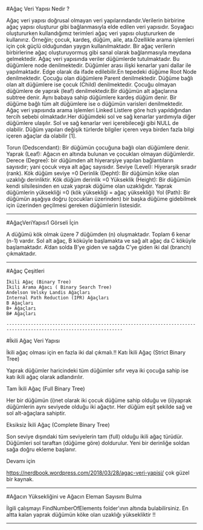 ﻿#Ağaç Veri Yapısı Nedir ? 


Ağaç veri yapısı doğrusal olmayan veri yapılarındandır.Verilerin birbirine ağaç yapısı oluşturur gibi bağlanmasıyla elde edilen veri yapısıdır. Soyağacı oluştururken kullandığımız terimleri ağaç veri yapısı oluştururken de kullanırız. Örneğin; çocuk, kardeş, düğüm, aile, ata.Özellikle arama işlemleri için çok güçlü olduğundan yaygın kullanılmaktadır. Bir ağaç verilerin birbirlerine ağaç oluşturuyormuş gibi sanal olarak bağlanmasıyla meydana gelmektedir. Ağaç veri yapısında veriler düğümlerde tutulmaktadır. Bu düğümlere node denilmektedir. Düğümler arası ilişki kenarlar yani dallar ile yapılmaktadır. Edge olarak da ifade edilebilir.En tepedeki düğüme Root Node denilmektedir. Çocuğu olan düğümlere Parent denilmektedir. Düğüme bağlı olan alt düğümlere ise çocuk (Child) denilmektedir. Çocuğu olmayan düğümlere de yaprak (leaf) denilmektedir.Bir düğümün alt ağaçlarına subtree denir. Aynı babaya sahip düğümlere kardeş düğüm denir. Bir düğüme bağlı tüm alt düğümlere ise o düğümün varisleri denilmektedir. Ağaç veri yapısında arama işlemleri Linked Listlere göre hızlı yapıldığından tercih sebebi olmaktadır.Her düğümdeki sol ve sağ kenarlar yardımıyla diğer düğümlere ulaşılır. Sol ve sağ kenarlar veri içerebileceği gibi NULL de olabilir. Düğüm yapıları değişik türlerde bilgiler içeren veya birden fazla bilgi içeren ağaçlar da olabilir [1].

Torun (Dedscendant): Bir düğümün çocuğuna bağlı olan düğümlere denir.
Yaprak (Leaf): Ağacın en altında bulunan ve çocukları olmayan düğümlerdir.
Derece (Degree): bir düğümden alt hiyerarşiye yapılan bağlantıların sayısıdır; yani çocuk veya alt ağaç sayısıdır.
Seviye (Level): Hiyerarşik sıradır (rank). Kök düğüm seviye =0
Derinlik (Depht): Bir düğümün köke olan uzaklığı derinliktir. Kök düğüm derinlik =0
Yükseklik (Height): Bir düğümün kendi silsilesinden en uzak yaprak düğüme olan uzaklığıdır. Yaprak düğümlerin yüksekliği =0 (kök yüksekliği = ağaç yüksekliği)
Yol (Path): Bir düğümün aşağıya doğru (çocukları üzerinden) bir başka düğüme gidebilmek için üzerinden geçilmesi gereken düğümlerin listesidir.

-----------------------------------------------------------------------------------------------------------------

#AğaçVeriYapısı1 Görseli İçin


A düğümü kök olmak üzere 7 düğümden (n) oluşmaktadır.
Toplam 6 kenar (n-1) vardır.
Sol alt ağaç, B köküyle başlamakta ve sağ alt ağaç da C köküyle başlamaktadır.
A’dan solda B’ye giden ve sağda C’ye giden iki dal (branch) çıkmaktadır.

-----------------------------------------------------------------------------------------------------------------

#Ağaç Çeşitleri 


    İkili Ağaç (Binary Tree)
    İkili Arama Ağacı ( Binary Search Tree)
    Andelson Velsky Landis Ağaçları
    Internal Path Reduction (IPR) Ağaçları
    B Ağaçları
    B+ Ağaçları
    B# Ağaçları

    -----------------------------------------------------------------------------------------------------------------

#İkili Ağaç Veri Yapısı 


İkili ağaç olması için en fazla iki dal çıkmalı.!!
Katı İkili Ağaç (Strict Binary Tree)

Yaprak düğümler haricindeki tüm düğümler sıfır veya iki çocuğa sahip ise katı ikili ağaç olarak adlandırılır.



Tam İkili Ağaç (Full Binary Tree)

Her bir düğümün (i)net olarak iki çocuk düğüme sahip olduğu ve (ii)yaprak düğümlerin aynı seviyede olduğu iki ağaçtır. Her düğüm eşit şekilde sağ ve sol alt-ağaçlara sahiptir.



Eksiksiz İkili Ağaç (Complete Binary Tree)

Son seviye dışındaki tüm seviyelerin tam (full) olduğu ikili ağaç türüdür. Düğümleri sol taraftan (düğüme göre) doldurulur. Yeni bir derinliğe soldan sağa doğru ekleme başlanır.


Devamı için 

https://nerdbook.wordpress.com/2018/03/28/agac-veri-yapisi/ çok güzel bir kaynak.

-----------------------------------------------------------------------------------------------------------------


#Ağacın Yüksekliğini ve Ağacın Eleman Sayısını Bulma

İlgili çalışmayı FindNumberOfElements folder'ının altında bulabilirsiniz.
En altta kalan yaprak düğümün köke olan uzaklığı yüksekliktir !!

-----------------------------------------------------------------------------------------------------------------


